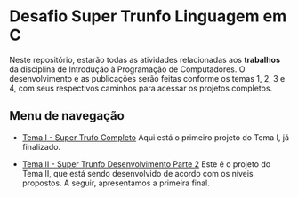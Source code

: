 # Desafio Super Trunfo Linguagem em C
Neste repositório, estarão todas as atividades relacionadas aos **trabalhos** da disciplina de Introdução à Programação de Computadores. O desenvolvimento e as publicações serão feitas conforme os temas 1, 2, 3 e 4, com seus respectivos caminhos para acessar os projetos completos.


## Menu de navegação
- [Tema I - Super Trufo Completo](https://github.com/Shakalinux/super-trunfo-c/blob/main/super_trunc.c)
Aqui está o primeiro projeto do Tema I, já finalizado.

- [Tema II - Super Trunfo Desenvolvimento Parte 2](https://github.com/Shakalinux/super-trunfo-c/tree/main/super-trunfo-c-pt2)
Este é o projeto do Tema II, que está sendo desenvolvido de acordo com os níveis propostos. A seguir, apresentamos a primeira final.
